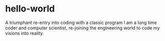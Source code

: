 # hello-world
A triumphant re-entry into coding with a classic program
I am a long time coder and computer scientist, re-joining the engineering world to code my visions into reality.
